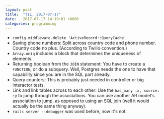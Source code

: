 ```yaml
---
layout: post
title:  "TIL, 2017-07-17"
date:   2017-07-17 14:19:01 +0800
categories: programming
---
```


- `config.middleware.delete 'ActiveRecord::QueryCache'`
- Saving phone numbers: Split across country code and phone number. Country code no plus. (According to Twilio convention.)
- `Array.uniq` includes a block that determines the uniqueness of elements.
- Returning boolean from the `JOIN` statement: You have to create a `FUNCTION`, or do a subquery. Well, Postgres needs the one to have that capability since you are in the SQL part already.
- Query counters: This is probably just needed in controller or big interactor tests.
- Link and link tables across to each other: Use the `has_many :x, source: :y` to jump through the associations. You can use another AR model's association to jump, as opposed to using an SQL join (well it would actually be the same thing anyway).
- `rails server --debugger` was used before, now it's not.

